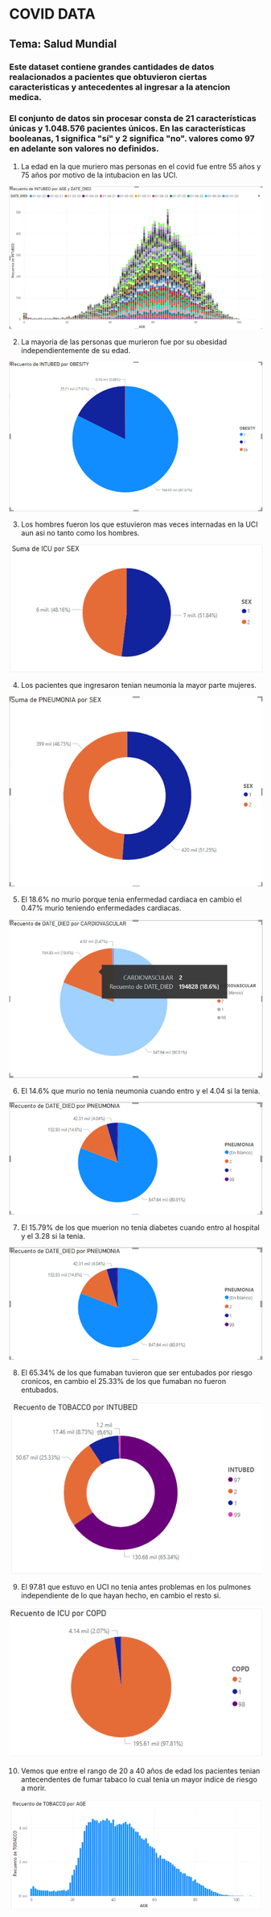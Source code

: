 # COVID DATA

## Tema: Salud Mundial

### Este dataset contiene grandes cantidades de datos realacionados a pacientes que obtuvieron ciertas caracteristicas y antecedentes al ingresar a la atencion medica.

### El conjunto de datos sin procesar consta de 21 características únicas y 1.048.576 pacientes únicos. En las características booleanas, 1 significa "sí" y 2 significa "no". valores como 97 en adelante son valores no definidos.

1. La edad en la que muriero mas personas en el covid fue entre 55 años y 75 años por motivo de la intubacion en las UCI.

![Alt text](image.png)

2. La mayoria de las personas que murieron fue por su obesidad independientemente de su edad.

![Alt text](image-1.png)

3. Los hombres fueron los que estuvieron mas veces internadas en la UCI aun asi no tanto como los hombres.

![Alt text](image-2.png)

4. Los pacientes que ingresaron tenian neumonia la mayor parte mujeres.

![Alt text](image-3.png)

5. El 18.6% no murio porque tenia enfermedad cardiaca en cambio el 0.47% murio teniendo enfermedades cardiacas.

![Alt text](image-4.png)

6. El 14.6% que murio no tenia neumonia cuando entro y el 4.04 si la tenia.

![Alt text](image-5.png)

7. El 15.79% de los que muerion no tenia diabetes cuando entro al hospital y el 3.28 si la tenia.

![Alt text](image-6.png)

8. El 65.34% de los que fumaban tuvieron que ser entubados por riesgo cronicos, en cambio el 25.33% de los que fumaban no fueron entubados.

![Alt text](image-7.png)

9. El 97.81 que estuvo en UCI no tenia antes problemas en los pulmones independiente de lo que hayan hecho, en cambio el resto si.

![Alt text](image-8.png)

10. Vemos que entre el rango de 20 a 40 años de edad los pacientes tenian antecendentes de fumar tabaco lo cual tenia un mayor indice de riesgo a morir.

![Alt text](image-9.png)
